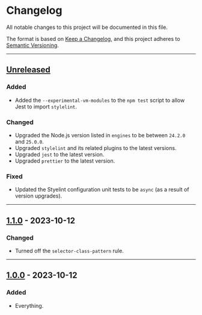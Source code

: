 # Changelog

All notable changes to this project will be documented in this file.

The format is based on [Keep a Changelog](https://keepachangelog.com/en/1.0.0/),
and this project adheres to [Semantic
Versioning](https://semver.org/spec/v2.0.0.html).

--------------------------------------------------------------------------------

## [Unreleased]

### Added

- Added the `--experimental-vm-modules` to the `npm test` script to allow Jest
  to import `stylelint`.

### Changed

- Upgraded the Node.js version listed in `engines` to be between `24.2.0` and
  `25.0.0`.
- Upgraded `stylelint` and its related plugins to the latest versions.
- Upgraded `jest` to the latest version.
- Upgraded `prettier` to the latest version.

### Fixed

- Updated the Styelint configuration unit tests to be `async` (as a result of
  version upgrades).

--------------------------------------------------------------------------------

## [1.1.0] - 2023-10-12

### Changed

- Turned off the `selector-class-pattern` rule.

--------------------------------------------------------------------------------

## [1.0.0] - 2023-10-12

### Added

- Everything.

[Unreleased]: https://github.com/dfranklinau/stylelint-config-dfranklinau/compare/v1.1.0...HEAD
[1.1.0]: https://github.com/dfranklinau/stylelint-config-dfranklinau/releases/tag/v1.1.0
[1.0.0]: https://github.com/dfranklinau/stylelint-config-dfranklinau/releases/tag/v1.0.0
